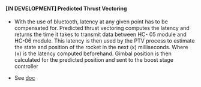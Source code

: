 #### [IN DEVELOPMENT] Predicted Thrust Vectoring

* With the use of bluetooth, latency at any given point has to be compensated for. Predicted thrust vectoring computes the latency and returns the time it takes to transmit data between HC- 05 module and HC-06 module. This latency is then used by the PTV process to estimate the state and position of the rocket in the next (x) milliseconds. Where (x) is the latency computed beforehand. Gimbal position is then calculated for the predicted position and sent to the boost stage controller

* See [doc](https://github.com/nyameaama/NEO-Rocket-Flight-Computer/blob/master/src/Landing_Stage/Flight%20Control/Thrust_Vector_Control/doc/Predictive%20Thrust%20Vectoring.docx)